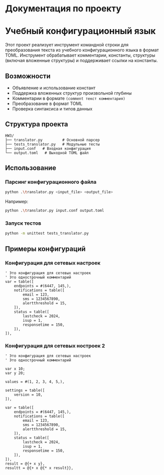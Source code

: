 # Документация по проекту
# Учебный конфигурационный язык

Этот проект реализует инструмент командной строки для преобразования текста из учебного конфигурационного языка в формат TOML. Инструмент обрабатывает комментарии, константы, структуры (включая вложенные структуры) и поддерживает ссылки на константы.

## Возможности
- Объявление и использование констант
- Поддержка вложенных структур произвольной глубины
- Комментарии в формате `(comment текст комментария)`
- Преобразование в формат TOML
- Проверка синтаксиса и типов данных

## Структура проекта
```
HW3/
├── translator.py         # Основной парсер
├── tests_translator.py   # Модульные тесты            
├── input.conf   # Входная конфигурация
└── output.toml   # Выходной TOML файл
```

## Использование

### Парсинг конфигурационного файла
```sh
python .\translator.py <input_file> <output_file>
```

Например:
```sh
python .\translator.py input.conf output.toml
```

### Запуск тестов
```sh
python -m unittest tests_translator.py
```

## Примеры конфигураций

### Конфигурация для сетевых настроек
```
' Это конфигурация для сетевых настроек
' Это однострочный комментарий
var = table([
    endpoints = #(6447, 145,),
    notifications = table([
        email = 123,
        sms = 1234567890,
        alertthreshold = 15,
    ]),
    status = table([
        lastcheck = 2024,
        isup = 1,
        responsetime = 150,
    ]),
]),
```

### Конфигурация для сетевых ностроек 2
```
' Это конфигурация для сетевых настроек
' Это однострочный комментарий

var x 10;
var y 20;

values = #(1, 2, 3, 4, 5,),

settings = table([
    version = 10,
]),

var = table([
    endpoints = #(6447, 145,),
    notifications = table([
        email = 123,
        sms = 1234567890,
        alertthreshold = 15,
    ]),
    status = table([
        lastcheck = 2024,
        isup = 1,
        responsetime = 150,
    ]),
]),
result = @{+ x y},
resultt = @{+ x @{* x result}},
```

